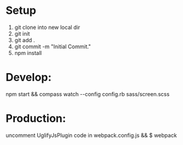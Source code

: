 # Setup

1. git clone into new local dir
2. git init
3. git add .
4. git commit -m "Initial Commit."
5. npm install

# Develop:

npm start && compass watch  --config config.rb sass/screen.scss

# Production:

uncomment UglifyJsPlugin code in webpack.config.js && $ webpack
